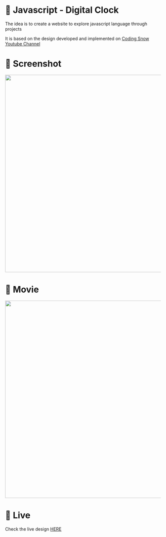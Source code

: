 # 🎨 Javascript - Digital Clock

The idea is to create a website to explore javascript language through projects 

It is based on the design developed and implemented  on [Coding Snow Youtube Channel](https://www.youtube.com/watch?v=paiI1N96EpQ)


# 📸 Screenshot
<img src="https://storage.googleapis.com/rfribeiro-javascript/clock-digital/presentation.png" width="640">


# 🎥 Movie
<img src="https://storage.googleapis.com/rfribeiro-javascript/clock-digital/presentation.gif" width="640">

# 🚀 Live

Check the live design [HERE](https://storage.googleapis.com/rfribeiro-javascript/clock-digital/index.html)